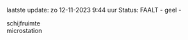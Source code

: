 laatste update: 
zo 12-11-2023  9:44   uur 
Status: FAALT - geel - 
<div class="service Y">schijfruimte</div><div class="service Y">microstation</div>
